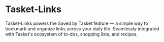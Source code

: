 # Tasket-Links
Tasket-Links powers the Saved by Tasket feature — a simple way to bookmark and organize links across your daily life. Seamlessly integrated with Tasket's ecosystem of to-dos, shopping lists, and recipes.
